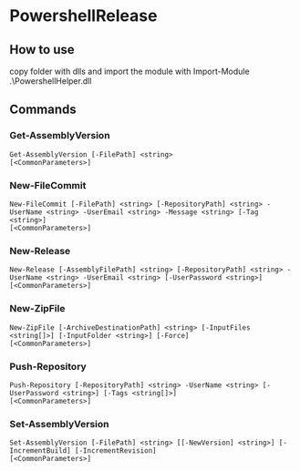 # PowershellRelease

## How to use
copy folder with dlls and import the module with Import-Module .\PowershellHelper.dll

## Commands

### Get-AssemblyVersion

```
Get-AssemblyVersion [-FilePath] <string>
[<CommonParameters>]
```
	
### New-FileCommit

```
New-FileCommit [-FilePath] <string> [-RepositoryPath] <string> -UserName <string> -UserEmail <string> -Message <string> [-Tag <string>]
[<CommonParameters>]
```
	
### New-Release

```
New-Release [-AssemblyFilePath] <string> [-RepositoryPath] <string> -UserName <string> -UserEmail <string> [-UserPassword <string>]
[<CommonParameters>]
```
	
### New-ZipFile

```
New-ZipFile [-ArchiveDestinationPath] <string> [-InputFiles <string[]>] [-InputFolder <string>] [-Force]
[<CommonParameters>]
```
	
### Push-Repository

```
Push-Repository [-RepositoryPath] <string> -UserName <string> [-UserPassword <string>] [-Tags <string[]>]
[<CommonParameters>]
```
	
### Set-AssemblyVersion

```
Set-AssemblyVersion [-FilePath] <string> [[-NewVersion] <string>] [-IncrementBuild] [-IncrementRevision]
[<CommonParameters>]
```